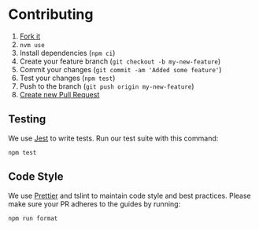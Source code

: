 # Contributing

1. [Fork it](https://help.github.com/articles/fork-a-repo/)
2. `nvm use`
3. Install dependencies (`npm ci`)
4. Create your feature branch (`git checkout -b my-new-feature`)
5. Commit your changes (`git commit -am 'Added some feature'`)
6. Test your changes (`npm test`)
7. Push to the branch (`git push origin my-new-feature`)
8. [Create new Pull Request](https://help.github.com/articles/creating-a-pull-request/)

## Testing

We use [Jest](https://github.com/facebook/jest) to write tests. Run our test suite with this command:

```
npm test
```

## Code Style

We use [Prettier](https://prettier.io/) and tslint to maintain code style and best practices.
Please make sure your PR adheres to the guides by running:

```
npm run format
```
